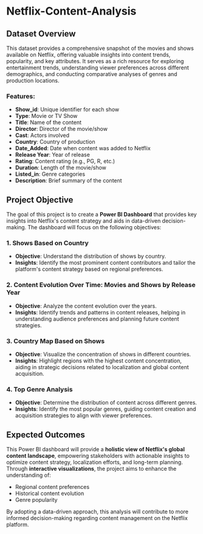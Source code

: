 # Netflix-Content-Analysis

## Dataset Overview
This dataset provides a comprehensive snapshot of the movies and shows available on Netflix, offering valuable insights into content trends, popularity, and key attributes. It serves as a rich resource for exploring entertainment trends, understanding viewer preferences across different demographics, and conducting comparative analyses of genres and production locations.

### Features:
- **Show_id**: Unique identifier for each show
- **Type**: Movie or TV Show
- **Title**: Name of the content
- **Director**: Director of the movie/show
- **Cast**: Actors involved
- **Country**: Country of production
- **Date_Added**: Date when content was added to Netflix
- **Release Year**: Year of release
- **Rating**: Content rating (e.g., PG, R, etc.)
- **Duration**: Length of the movie/show
- **Listed_in**: Genre categories
- **Description**: Brief summary of the content

## Project Objective
The goal of this project is to create a **Power BI Dashboard** that provides key insights into Netflix's content strategy and aids in data-driven decision-making. The dashboard will focus on the following objectives:

### 1. Shows Based on Country
- **Objective**: Understand the distribution of shows by country.
- **Insights**: Identify the most prominent content contributors and tailor the platform's content strategy based on regional preferences.

### 2. Content Evolution Over Time: Movies and Shows by Release Year
- **Objective**: Analyze the content evolution over the years.
- **Insights**: Identify trends and patterns in content releases, helping in understanding audience preferences and planning future content strategies.

### 3. Country Map Based on Shows
- **Objective**: Visualize the concentration of shows in different countries.
- **Insights**: Highlight regions with the highest content concentration, aiding in strategic decisions related to localization and global content acquisition.

### 4. Top Genre Analysis
- **Objective**: Determine the distribution of content across different genres.
- **Insights**: Identify the most popular genres, guiding content creation and acquisition strategies to align with viewer preferences.

## Expected Outcomes
This Power BI dashboard will provide a **holistic view of Netflix's global content landscape**, empowering stakeholders with actionable insights to optimize content strategy, localization efforts, and long-term planning. Through **interactive visualizations**, the project aims to enhance the understanding of:
- Regional content preferences
- Historical content evolution
- Genre popularity

By adopting a data-driven approach, this analysis will contribute to more informed decision-making regarding content management on the Netflix platform.
